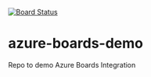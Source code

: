 [![Board Status](https://tiagocosta-training.visualstudio.com/3b779383-dce3-495e-9e2f-7a5b85b0aa0b/37e68c01-6b9f-4e97-a6be-35888281d188/_apis/work/boardbadge/df550dc3-a644-4c89-b686-12ddb1c3cc12)](https://tiagocosta-training.visualstudio.com/3b779383-dce3-495e-9e2f-7a5b85b0aa0b/_boards/board/t/37e68c01-6b9f-4e97-a6be-35888281d188/Microsoft.RequirementCategory)
# azure-boards-demo
Repo to demo Azure Boards Integration
